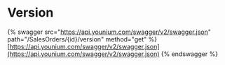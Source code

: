 # Version

{% swagger src="https://api.younium.com/swagger/v2/swagger.json" path="/SalesOrders/{id}/version" method="get" %}
[https://api.younium.com/swagger/v2/swagger.json](https://api.younium.com/swagger/v2/swagger.json)
{% endswagger %}
